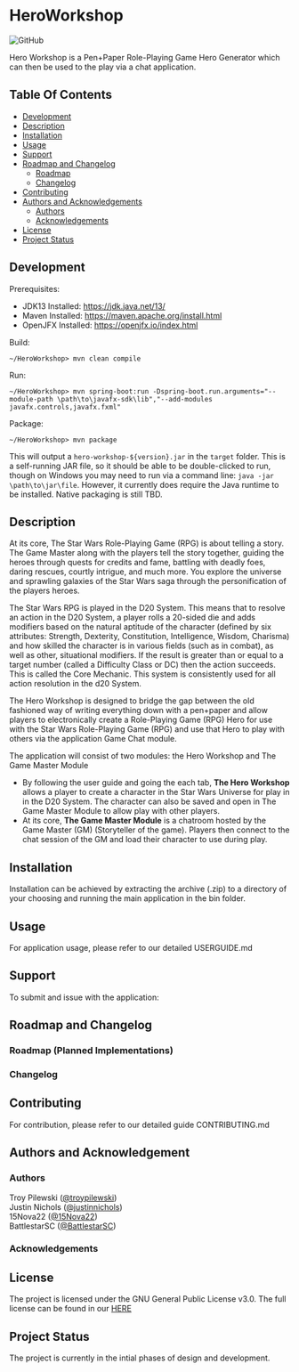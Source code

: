 # HeroWorkshop
![GitHub](https://img.shields.io/github/license/AvaruusStudios/HeroWorkshop.svg?style=plastic)

Hero Workshop is a Pen+Paper Role-Playing Game Hero Generator which can then be used to the play via a chat application.

## Table Of Contents
- [Development](#development)
- [Description](#description)
- [Installation](#installation)
- [Usage](#usage)
- [Support](#support)
- [Roadmap and Changelog](#roadmap-and-changelog)
  - [Roadmap](#roadmap)
  - [Changelog](#changelog)
- [Contributing](#contributing)
- [Authors and Acknowledgements](#authors-and-acknowledgement)
  - [Authors](#authors)
  - [Acknowledgements](#acknowledgements)
- [License](#license)
- [Project Status](#project-status)

## Development
Prerequisites:
  - JDK13 Installed: https://jdk.java.net/13/
  - Maven Installed: https://maven.apache.org/install.html
  - OpenJFX Installed: https://openjfx.io/index.html
  
Build:
```
~/HeroWorkshop> mvn clean compile
```

Run:
```
~/HeroWorkshop> mvn spring-boot:run -Dspring-boot.run.arguments="--module-path \path\to\javafx-sdk\lib","--add-modules javafx.controls,javafx.fxml"
```

Package:
```
~/HeroWorkshop> mvn package
```
This will output a `hero-workshop-${version}.jar` in the `target` folder.  This is a self-running JAR file, so it should be able to be double-clicked to run, though on Windows you may need to run via a command line: `java -jar \path\to\jar\file`.  However, it currently does require the Java runtime to be installed.  Native packaging is still TBD.

## Description
At its core, The Star Wars Role-Playing Game (RPG) is about telling a story. The Game Master along with the players tell the story together, guiding the heroes through quests for credits and fame, battling with deadly foes, daring rescues, courtly intrigue, and much more. You explore the universe and sprawling galaxies of the Star Wars saga through the personification of the players heroes.

The Star Wars RPG is played in the D20 System. This means that to resolve an action in the D20 System, a player rolls a 20-sided die and adds modifiers based on the natural aptitude of the character (defined by six attributes: Strength, Dexterity, Constitution, Intelligence, Wisdom, Charisma) and how skilled the character is in various fields (such as in combat), as well as other, situational modifiers. If the result is greater than or equal to a target number (called a Difficulty Class or DC) then the action succeeds. This is called the Core Mechanic. This system is consistently used for all action resolution in the d20 System.  

The Hero Workshop is designed to bridge the gap between the old fashioned way of writing everything down with a pen+paper and allow players to electronically create a Role-Playing Game (RPG) Hero for use with the Star Wars Role-Playing Game (RPG) and use that Hero to play with others via the application Game Chat module.

The application will consist of two modules: the Hero Workshop and The Game Master Module
  - By following the user guide and going the each tab, **The Hero Workshop** allows a player to create a character in the Star Wars Universe for play in in the D20 System. The character can also be saved and open in The Game Master Module to allow play with other players.
  - At its core, **The Game Master Module** is a chatroom hosted by the Game Master (GM) (Storyteller of the game). Players then connect to the chat session of the GM and load their character to use during play.

## Installation
Installation can be achieved by extracting the archive (.zip) to a directory of your choosing and running the main application in the bin folder.

## Usage
For application usage, please refer to our detailed USERGUIDE.md 

## Support
To submit and issue with the application:

## Roadmap and Changelog

### Roadmap (Planned Implementations)

### Changelog

## Contributing
For contribution, please refer to our detailed guide CONTRIBUTING.md

## Authors and Acknowledgement

### Authors
Troy Pilewski ([@troypilewski](https://github.com/troypilewski))  
Justin Nichols ([@justinnichols](https://github.com/justinnichols))  
15Nova22 ([@15Nova22](https://github.com/15Nova22))  
BattlestarSC ([@BattlestarSC](https://github.com/BattlestarSC))
<!-- Sumant Khapre ([@sumant2000](https://github.com/sumant2000))  -->
<!-- Mindaugas Vasiliauskas ([@mivasiliauskas](https://github.com/mivasiliauskas))  -->
<!-- Saurav Bhuju ([@sbhuju61](https://github.com/sbhuju61))  -->


<!-- <a href="https://github.com/AvaruusStudios/HeroWorkshop/graphs/contributors">
  <img src="https://contributors-img.firebaseapp.com/image?repo=AvaruusStudios/HeroWorkshop" />
</a> -->

### Acknowledgements

## License
The project is licensed under the GNU General Public License v3.0. The full license can be found in our [HERE](LICENSE)

## Project Status
The project is currently in the intial phases of design and development.
